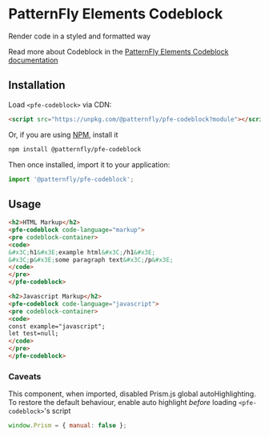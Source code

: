 # PatternFly Elements Codeblock
     
Render code in a styled and formatted way

Read more about Codeblock in the [PatternFly Elements Codeblock documentation](https://patternflyelements.org/components/codeblock)

##  Installation

Load `<pfe-codeblock>` via CDN:

```html
<script src="https://unpkg.com/@patternfly/pfe-codeblock?module"></script>
```

Or, if you are using [NPM](https://npm.im), install it

```bash
npm install @patternfly/pfe-codeblock
```

Then once installed, import it to your application:

```js
import '@patternfly/pfe-codeblock';
```

## Usage

```html
<h2>HTML Markup</h2>
<pfe-codeblock code-language="markup">
<pre codeblock-container>
<code>
&#x3C;h1&#x3E;example html&#x3C;/h1&#x3E;
&#x3C;p&#x3E;some paragraph text&#x3C;/p&#x3E;
</code>
</pre>
</pfe-codeblock>

<h2>Javascript Markup</h2>
<pfe-codeblock code-language="javascript">
<pre codeblock-container>
<code>
const example="javascript";
let test=null;
</code>
</pre>
</pfe-codeblock>
```
### Caveats
This component, when imported, disabled Prism.js global autoHighlighting. To restore the default behaviour,
enable auto highlight _before_ loading `<pfe-codeblock>`'s script

```js
window.Prism = { manual: false };
```

